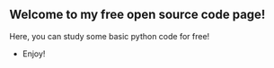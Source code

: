 ## Welcome to my free open source code page!
Here, you can study some basic python code for free!
 - Enjoy!
